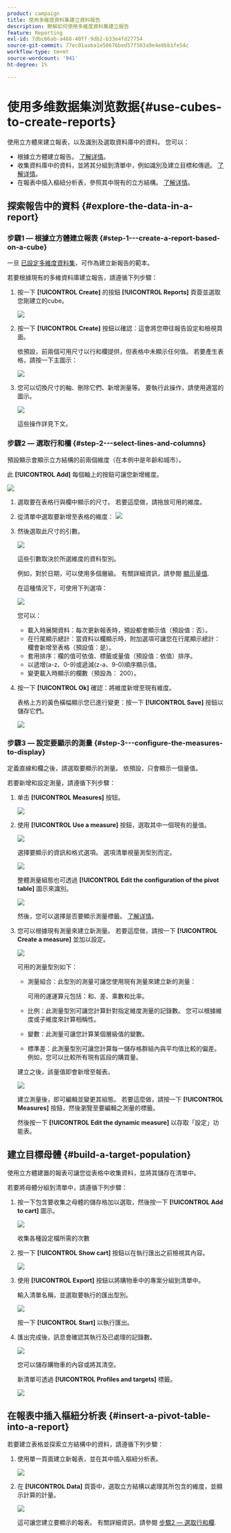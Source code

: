 ```yaml
---
product: campaign
title: 使用多維度資料集建立資料報告
description: 瞭解如何使用多維度資料集建立報告
feature: Reporting
exl-id: 7dbc66ab-a468-40ff-9db2-b33e4fd27754
source-git-commit: 77ec01aaba1e50676bed57f503a9e4e8bb1fe54c
workflow-type: tm+mt
source-wordcount: '941'
ht-degree: 1%

---
```


# 使用多维数据集浏览数据{#use-cubes-to-create-reports}

使用立方體來建立報表，以及識別及選取資料庫中的資料。 您可以：

* 根據立方體建立報告。 [了解详情](#explore-the-data-in-a-report)。
* 收集資料庫中的資料，並將其分組到清單中，例如識別及建立目標和傳遞。 [了解详情](#build-a-target-population)。
* 在報表中插入樞紐分析表，參照其中現有的立方結構。 [了解详情](#insert-a-pivot-table-into-a-report)。

## 探索報告中的資料 {#explore-the-data-in-a-report}

### 步驟1 — 根據立方體建立報表 {#step-1---create-a-report-based-on-a-cube}

一旦 [已設定多維度資料集](cube-indicators.md)，可作為建立新報告的範本。

若要根據現有的多維資料庫建立報告，請遵循下列步驟：

1. 按一下 **[!UICONTROL Create]** 的按鈕 **[!UICONTROL Reports]** 頁簽並選取您剛建立的cube。

   ![](assets/new-report-based-on-cube.png)

1. 按一下 **[!UICONTROL Create]** 按鈕以確認：這會將您帶往報告設定和檢視頁面。

   依預設，前兩個可用尺寸以行和欄提供，但表格中未顯示任何值。 若要產生表格，請按一下主圖示：

   ![](assets/cube-report-config.png)

1. 您可以切換尺寸的軸、刪除它們、新增測量等。 要執行此操作，請使用適當的圖示。

   ![](assets/cube-switch-axis.png)

   這些操作詳見下文。

### 步驟2 — 選取行和欄 {#step-2---select-lines-and-columns}

預設顯示會顯示立方結構的前兩個維度（在本例中是年齡和城市）。

此 **[!UICONTROL Add]** 每個軸上的按鈕可讓您新增維度。

![](assets/cube-switch.png)

1. 選取要在表格行與欄中顯示的尺寸。 若要這麼做，請拖放可用的維度。
1. 從清單中選取要新增至表格的維度：
   ![](assets/cube-select-dimension.png)

1. 然後選取此尺寸的引數。

   ![](assets/cube-dimension-param.png)

   這些引數取決於所選維度的資料型別。

   例如，對於日期，可以使用多個層級。 有關詳細資訊，請參閱 [顯示量值](customize-cubes.md#display-measures).

   在這種情況下，可使用下列選項：

   ![](assets/cube-config.png)

   您可以：

   * 載入時展開資料：每次更新報表時，預設都會顯示值（預設值：否）。
   * 在行尾顯示總計：當資料以欄顯示時，附加選項可讓您在行尾顯示總計：欄會新增至表格（預設值：是）。
   * 套用排序：欄的值可依值、標籤或量值（預設值：依值）排序。
   * 以遞增(a-z、0-9)或遞減(z-a、9-0)順序顯示值。
   * 變更載入時顯示的欄數（預設為： 200）。

1. 按一下 **[!UICONTROL Ok]** 確認：將維度新增至現有維度。

   表格上方的黃色橫幅顯示您已進行變更：按一下 **[!UICONTROL Save]** 按鈕以儲存它們。

   ![](assets/cube-in-report.png)

### 步驟3 — 設定要顯示的測量 {#step-3---configure-the-measures-to-display}

定義直線和欄之後，請選取要顯示的測量。 依預設，只會顯示一個量值。

若要新增和設定測量，請遵循下列步驟：

1. 单击 **[!UICONTROL Measures]** 按钮。

   ![](assets/cube-measure-button.png)

1. 使用 **[!UICONTROL Use a measure]** 按鈕，選取其中一個現有的量值。

   ![](assets/cube-add-measure.png)

   選擇要顯示的資訊和格式選項。 選項清單視量測型別而定。

   ![](assets/cube-measure-options.png)

   整體測量組態也可透過 **[!UICONTROL Edit the configuration of the pivot table]** 圖示來識別。

   ![](assets/cube-pivot-table-config.png)

   然後，您可以選擇是否要顯示測量標籤。 [了解详情](customize-cubes.md#configure-the-display)。

1. 您可以根據現有測量來建立新測量。 若要這麼做，請按一下 **[!UICONTROL Create a measure]** 並加以設定。

   ![](assets/cube-create-new-measure.png)

   可用的測量型別如下：

   * 測量組合：此型別的測量可讓您使用現有測量來建立新的測量：

      可用的運運算元包括：和、差、乘數和比率。

   * 比例：此測量型別可讓您計算針對指定維度測量的記錄數。 您可以根據維度或子維度來計算相稱性。
   * 變數：此測量可讓您計算某個層級值的變數。
   * 標準差：此測量型別可讓您計算每一儲存格群組內與平均值比較的偏差。 例如，您可以比較所有現有區段的購買量。

   建立之後，該量值即會新增至報表。

   ![](assets/cube-display-new-measure.png)

   建立測量後，即可編輯並變更其組態。 若要這麼做，請按一下 **[!UICONTROL Measures]** 按鈕，然後瀏覽至要編輯之測量的標籤。

   然後按一下 **[!UICONTROL Edit the dynamic measure]** 以存取「設定」功能表。

## 建立目標母體 {#build-a-target-population}

使用立方體建置的報表可讓您從表格中收集資料，並將其儲存在清單中。

若要將母體分組到清單中，請遵循下列步驟：

1. 按一下包含要收集之母體的儲存格加以選取，然後按一下 **[!UICONTROL Add to cart]** 圖示。

   ![](assets/cube-add-to-cart.png)

   收集各種設定檔所需的次數

1. 按一下 **[!UICONTROL Show cart]** 按鈕以在執行匯出之前檢視其內容。

   ![](assets/cube-show-cart.png)

1. 使用 **[!UICONTROL Export]** 按鈕以將購物車中的專案分組到清單中。

   輸入清單名稱，並選取要執行的匯出型別。

   ![](assets/cube-export-report.png)

   按一下 **[!UICONTROL Start]** 以執行匯出。

1. 匯出完成後，訊息會確認其執行及已處理的記錄數。

   ![](assets/cube-export-confirm.png)

   您可以儲存購物車的內容或將其清空。

   新清單可透過 **[!UICONTROL Profiles and targets]** 標籤。

   ![](assets/cube-list-available.png)

## 在報表中插入樞紐分析表 {#insert-a-pivot-table-into-a-report}

若要建立表格並探索立方結構中的資料，請遵循下列步驟：

1. 使用單一頁面建立新報表，並在其中插入樞紐分析表。

   ![](assets/cube-insert-in-report.png)

1. 在 **[!UICONTROL Data]** 頁簽中，選取立方結構以處理其所包含的維度，並顯示計算的計量。

   ![](assets/cube-selected-in-report.png)

   這可讓您建立要顯示的報表。 有關詳細資訊，請參閱 [步驟2 — 選取行和欄](#step-2---select-lines-and-columns).

